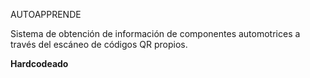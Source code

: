 AUTOAPPRENDE

Sistema de obtención de información de componentes automotrices a través del escáneo de códigos QR propios.

**Hardcodeado**
